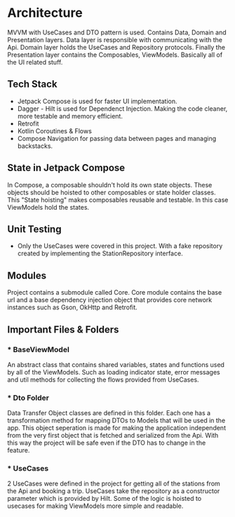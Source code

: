 # Architecture

MVVM with UseCases and DTO pattern is used. Contains Data, Domain and Presentation layers. Data layer is responsible with communicating with the Api. Domain layer holds the UseCases and Repository protocols. Finally the Presentation layer contains the Composables, ViewModels. Basically all of the UI related stuff.

## Tech Stack

* Jetpack Compose is used for faster UI implementation.
* Dagger - Hilt is used for Dependenct Injection. Making the code cleaner, more testable and memory efficient.
* Retrofit
* Kotlin Coroutines & Flows
* Compose Navigation for passing data between pages and managing backstacks.

## State in Jetpack Compose

In Compose, a composable shouldn't hold its own state objects. These objects should be hoisted to other composables or state holder classes. This "State hoisting" makes composables reusable and testable. In this case ViewModels hold the states.

## Unit Testing

* Only the UseCases were covered in this project. With a fake repository created by implementing the StationRepository interface.

## Modules

Project contains a submodule called Core. Core module contains the base url and a base dependency injection object that provides core network instances such as Gson, OkHttp and Retrofit.

## Important Files & Folders

### * BaseViewModel 

An abstract class that contains shared variables, states and functions used by all of the ViewModels. Such as loading indicator state, error messages and util methods for collecting the flows provided from UseCases.

### * Dto Folder

Data Transfer Object classes are defined in this folder. Each one has a transformation method for mapping DTOs to Models that will be used in the app. This object seperation is made for making the application independent from the very first object that is fetched and serialized from the Api. With this way the project will be safe even if the DTO has to change in the feature.

### * UseCases

2 UseCases were defined in the project for getting all of the stations from the Api and booking a trip. UseCases take the repository as a constructor parameter which is provided by Hilt. Some of the logic is hoisted to usecases for making ViewModels more simple and readable.
